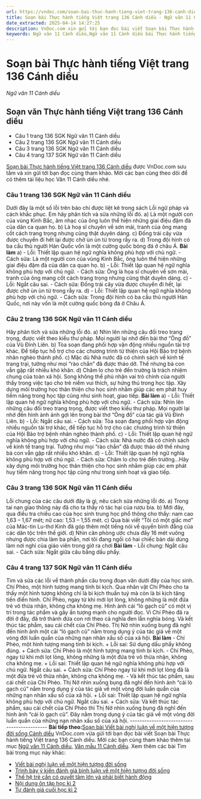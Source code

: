 ```yaml
---
url: https://vndoc.com/soan-bai-thuc-hanh-tieng-viet-trang-136-canh-dieu-307539
title: Soạn bài Thực hành tiếng Việt trang 136 Cánh diều - Ngữ văn 11 Cánh diều - VnDoc.com
date_extracted: 2025-04-14 14:27:25
description: VnDoc.com xin gửi tới bạn đọc bài viết Soạn bài Thực hành tiếng Việt trang 136 Cánh diều. Mời các bạn cùng theo dõi để có thêm tài liệu soạn văn 11 Cánh diều nhé.
keywords: Ngữ văn 11 Cánh diều,Ngữ văn 11 Cánh diều bài Thực hành tiếng Việt trang 136,Soạn văn 11 Cánh diều,văn 11 Cánh diều,soạn văn 11,soạn bài 11 cánh diều,ngữ văn 11 cd,Soạn bài Thực hành tiếng Việt trang 136 Cánh diều,Soạn bài Thực hành tiếng Việt trang 136,Soạn văn Thực hành tiếng Việt trang 136,Thực hành tiếng Việt trang 136,soạn bài thực hành tiếng việt
---
```


# Soạn bài Thực hành tiếng Việt trang 136 Cánh diều
 _Ngữ văn 11 Cánh diều_
## Soạn văn Thực hành tiếng Việt trang 136 Cánh diều
  * Câu 1 trang 136 SGK Ngữ văn 11 Cánh diều
  * Câu 2 trang 136 SGK Ngữ văn 11 Cánh diều
  * Câu 3 trang 136 SGK Ngữ văn 11 Cánh diều
  * Câu 4 trang 137 SGK Ngữ văn 11 Cánh diều

[Soạn bài Thực hành tiếng Việt trang 136 Cánh diều](<https://vndoc.com/soan-bai-thuc-hanh-tieng-viet-trang-136-canh-dieu-307539>) được VnDoc.com sưu tầm và xin gửi tới bạn đọc cùng tham khảo. Mời các bạn cùng theo dõi để có thêm tài liệu học Văn 11 Cánh diều nhé.
### Câu 1 trang 136 SGK Ngữ văn 11 Cánh diều
Dưới đây là một số lỗi trên báo chí được liệt kê trong  sách Lỗi ngữ pháp và cách khắc phục. Em hãy phân tích và sửa những lỗi đó.
a\) Là một người con của vùng Kinh Bắc, âm nhạc của ông luôn thể hiện những giai điệu đậm đà của dân ca quan họ.
b\) Là hoạ sĩ chuyên về sơn mài, tranh của ông mang cốt cách trang trọng nhưng cũng thật duyên dáng.
c\) Đống trái cây vừa được chuyển đi hết lại được chở ùn ùn từ trong rẫy ra.
d\) Trong đội hình có ba cầu thủ người Hàn Quốc vốn là một cường quốc bóng đá ở châu Á.
**Bài làm**
a\)
\- Lỗi: Thiết lập quan hệ ngữ nghĩa không phù hợp với chủ ngữ.
\- Cách sửa: Là một người con của vùng Kinh Bắc, ông luôn thể hiện những giai điệu đậm đà của dân ca quan họ.
b\)
\- Lỗi: Thiết lập quan hệ ngữ nghĩa không phù hợp với chủ ngữ.
\- Cách sửa: Ông là họa sĩ chuyên về sơn mài, tranh của ông mang cốt cách trang trọng nhưng cũng thật duyên dáng.
c\)
\- Lỗi: Ngắt câu sai.
\- Cách sửa: Đống trái cây vừa được chuyển đi hết, lại được chở ùn ùn từ trong rẫy ra.
d\)
\- Lỗi: Thiết lập quan hệ ngữ nghĩa không phù hợp với chủ ngữ.
\- Cách sửa: Trong đội hình có ba cầu thủ người Hàn Quốc, nơi này vốn là một cường quốc bóng đá ở Châu Á.
### Câu 2 trang 136 SGK Ngữ văn 11 Cánh diều
Hãy phân tích và sửa những lỗi đó.
a\) Nhìn lên những câu đối treo trang trọng, được viết theo kiểu thư pháp. Mọi người lại nhớ đến bài thơ “Ông đồ” của Vũ Đình Liên.
b\) Tòa soạn đang phối hợp vận động nhiều nguồn tài trợ khác. Để tiếp tục hỗ trợ cho các chương trình từ thiện của Hội Bảo trợ bệnh nhân nghèo thành phố.
c\) Mặc dù Nhà nước đã có chính sách về kinh tế trang trại, tưởng như mọi “rào chắn” đã được tháo dỡ. Thế nhưng bà con vẫn gặp rất nhiều khó khăn.
d\) Chăm lo cho trẻ đến trường là trách nhiệm chung của toàn xã hội. Song không thể phủ nhận vai trò chính của người thầy trong việc tạo cho trẻ niềm vui thích, sự hứng thú trong học tập. Xây dựng môi trường học thân thiện cho học sinh nhằm giúp các em phát huy tiềm năng trong học tập cũng như sinh hoạt, giao tiếp.
**Bài làm**
a\)
\- Lỗi: Thiết lập quan hệ ngữ nghĩa không phù hợp với chủ ngữ.
\- Cách sửa: Nhìn lên những câu đối treo trang trọng, được viết theo kiểu thư pháp. Mọi người lại nhớ đến hình ảnh ảnh gợi lên trong bài thơ “Ông đồ” của tác giả Vũ Đình Liên.
b\)
\- Lỗi: Ngắt câu sai.
\- Cách sửa: Tòa soạn đang phối hợp vận động nhiều nguồn tài trợ khác, để tiếp tục hỗ trợ cho các chương trình từ thiện của Hội Bảo trợ bệnh nhân nghèo thành phố.
c\)
\- Lỗi: Thiết lập quan hệ ngữ nghĩa không phù hợp với chủ ngữ.
\- Cách sửa: Nhà nước đã có chính  sách về kinh tế trang trại. Tưởng như mọi “rào chắn” đã được tháo dỡ thế nhưng bà con vẫn gặp rất nhiều khó khăn.
d\)
\- Lỗi: Thiết lập quan hệ ngữ nghĩa không phù hợp với chủ ngữ.
\- Cách sửa: Chăm lo cho trẻ đến trường…Hãy xây dựng môi trường học thân thiện cho học sinh nhằm giúp các em phát huy tiềm năng trong học tập cũng như trong sinh hoạt và giao tiếp.
### Câu 3 trang 136 SGK Ngữ văn 11 Cánh diều
Lỗi chung của các câu dưới đây là gì, nêu cách sửa những lỗi đó.
a\) Trong tai nạn giao thông này đã cho ta thấy rõ tác hại của rượu bia.
b\) Mới đây, qua điều tra chiều cao của học sinh trung học phổ thông cho thấy: nam cao 1,63 – 1,67 mét; nữ cao: 1,53 – 1,55 mét.
c\) Qua bài viết “Tôi có một giấc mơ” của Mác-tin Lu-thơ Kinh đã góp thêm một tiếng nói về quyền bình đẳng của các dân tộc trên thế giới.
d\) Nhìn căn phòng ước chưa đầy 16 mét vuông nhưng được chia làm ba phần, nơi tôi đang ngồi có hai chiếc bàn dài dùng làm nơi nghỉ của giáo viên trong giờ ra chơi
**Bài làm**
\- Lỗi chung: Ngắt câu sai.
\- Cách sửa: Ngắt giữa câu bằng dấu phẩy.
### Câu 4 trang 137 SGK Ngữ văn 11 Cánh diều
Tìm và sửa các lỗi về thành phần câu trong đoạn văn dưới đây của học sinh.
Chí Phèo, một hình tượng mang tính bi kịch. Qua nhân vật Chí Phèo cho ta thấy một hình tượng không chỉ là bi kịch thuần tuý mà còn là bi kịch tăng tiến điển hình.
Chí Phèo, ngay từ khi mới lọt lòng, không những là một đứa trẻ vô thừa nhận, không cha không mẹ. Hình ảnh cái “lò gạch cũ” có một vị trí trong tác phẩm và gây ấn tượng mạnh cho người đọc. Vì Chí Phèo đã ra đời ở đây, đã trở thành đứa con rơi theo cả nghĩa đen lẫn nghĩa bóng. Và kết thúc tác phẩm, sau cái chết của Chí Phèo. Thị Nở nhìn xuống bụng đã nghĩ đến hình ảnh một cái “lò gạch cũ” nằm trong dụng ý của tác giả về một vòng đời luẩn quẩn của những nạn nhân xấu số của xã hội.
**Bài làm**
\- Chí Phèo, một hình tượng mang tính bi kịch.
\+ Lỗi sai: Sử dụng dấu phẩy không đúng.
\+ Cách sửa: Chí Phèo là một hình tượng mang tính bi kịch.
\- Chí Phèo, ngay từ khi mới lọt lòng, không những là một đứa trẻ vô thừa nhận, không cha không mẹ.
\+ Lỗi sai: Thiết lập quan hệ ngữ nghĩa không phù hợp với chủ ngữ. Ngắt câu sai.
\+ Cách sửa: Chí Phèo ngay từ khi mới lọt lòng đã là một đứa trẻ vô thừa nhận, không cha không mẹ.
\- Và kết thúc tác phẩm, sau cái chết của Chí Phèo. Thị Nở nhìn xuống bụng đã nghĩ đến hình ảnh “cái lò gạch cũ” nằm trong dụng ý của tác giả về một vòng đời luẩn quẩn của những nạn nhân xấu số của xã hội.
\+ Lỗi sai: Thiết lập quan hệ ngữ nghĩa không phù hợp với chủ ngữ. Ngắt câu sai.
\+ Cách sửa: Và kết thúc tác phẩm, sau cái chết của Chí Phèo thì Thị Nở nhìn xuống bụng đã nghĩ đến hình ảnh “cái lò gạch cũ”. Đây nằm trong dụng ý của tác giả về một vòng đời luẩn quẩn của những nạn nhân xấu số của xã hội.
\-------------------------------------------
**Bài tiếp theo:**[Soạn bài Viết bài nghị luận về một hiện tượng đời sống Cánh diều](<https://vndoc.com/soan-bai-viet-bai-nghi-luan-ve-mot-hien-tuong-doi-song-canh-dieu-307542>)
VnDoc.com vừa gửi tới bạn đọc bài viết Soạn bài Thực hành tiếng Việt trang 136 Cánh diều. Mời các bạn cùng tham khảo thêm tại mục [Ngữ văn 11 Cánh diều](<https://vndoc.com/ngu-van-11-canh-dieu>), [Văn mẫu 11 Cánh diều](<https://vndoc.com/van-mau-lop-11-canh-dieu>).
Xem thêm các bài Tìm bài trong mục này khác:
  * [Viết bài nghị luận về một hiện tượng đời sống](</soan-bai-viet-bai-nghi-luan-ve-mot-hien-tuong-doi-song-canh-dieu-307542>)
  * [Trình bày ý kiến đánh giá bình luận về một hiện tượng đời sống](</soan-bai-trinh-bay-y-kien-danh-gia-binh-luan-ve-mot-hien-tuong-doi-song-canh-dieu-307545>)
  * [Thế hệ trẻ cần có quyết tâm lớn và phải biết hành động](</soan-bai-the-he-tre-can-co-quyet-tam-lon-va-phai-biet-hanh-dong-canh-dieu-307547>)
  * [Nội dung ôn tập học kì 2](</soan-bai-noi-dung-on-tap-hoc-ki-2-canh-dieu-307550>)
  * [Tự đánh giá cuối học kì 2](</soan-bai-tu-danh-gia-cuoi-hoc-ki-2-canh-dieu-307553>)

